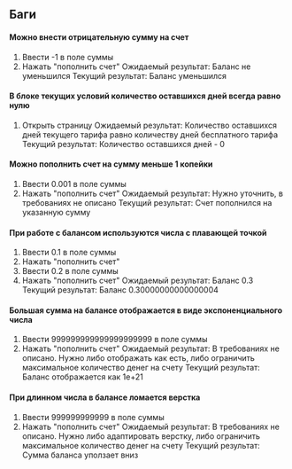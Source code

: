## Баги

#### Можно внести отрицательную сумму на счет
1. Ввести -1 в поле суммы
2. Нажать "пополнить счет"
Ожидаемый результат: Баланс не уменьшился
Текущий результат: Баланс уменьшился

#### В блоке текущих условий количество оставшихся дней всегда равно нулю
1. Открыть страницу
Ожидаемый результат: Количество оставшихся дней текущего тарифа равно количеству дней бесплатного тарифа
Текущий результат: Количество оставшихся дней - 0

#### Можно пополнить счет на сумму меньше 1 копейки
1. Ввести 0.001 в поле суммы
2. Нажать "пополнить счет"
Ожидаемый результат: Нужно уточнить, в требованиях не описано
Текущий результат: Счет пополнился на указанную сумму

#### При работе с балансом используются числа с плавающей точкой
1. Ввести 0.1 в поле суммы
2. Нажать "пополнить счет"
3. Ввести 0.2 в поле суммы
4. Нажать "пополнить счет"
Ожидаемый результат: Баланс 0.3
Текущий результат: Баланс 0.30000000000000004

#### Большая сумма на балансе отображается в виде экспоненциального числа
1. Ввести 999999999999999999999 в поле суммы
2. Нажать "пополнить счет"
Ожидаемый результат: В требованиях не описано. Нужно либо отображать как есть, либо ограничить максимальное количество денег на счету
Текущий результат: Баланс отображается как 1e+21

#### При длинном числа в балансе ломается верстка
1. Ввести 999999999999 в поле суммы
2. Нажать "пополнить счет"
Ожидаемый результат: В требованиях не описано. Нужно либо адаптировать верстку, либо ограничить максимальное количество денег на счету
Текущий результат: Сумма баланса уползает вниз